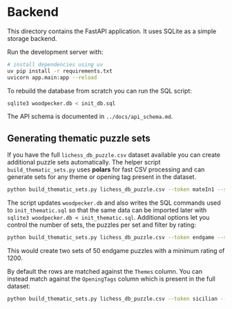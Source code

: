 # Backend

This directory contains the FastAPI application. It uses SQLite as a simple storage backend.

Run the development server with:

```bash
# install dependencies using uv
uv pip install -r requirements.txt
uvicorn app.main:app --reload
```

To rebuild the database from scratch you can run the SQL script:

```bash
sqlite3 woodpecker.db < init_db.sql
```

The API schema is documented in `../docs/api_schema.md`.

## Generating thematic puzzle sets

If you have the full `lichess_db_puzzle.csv` dataset available you can create additional puzzle sets automatically. The helper script `build_thematic_sets.py` uses **polars** for fast CSV processing and can generate sets for any theme or opening tag present in the dataset.

```bash
python build_thematic_sets.py lichess_db_puzzle.csv --token mateIn1 --sets 3
```

The script updates `woodpecker.db` and also writes the SQL commands used to `init_thematic.sql` so that the same data can be imported later with `sqlite3 woodpecker.db < init_thematic.sql`. Additional options let you control the number of sets, the puzzles per set and filter by rating:

```bash
python build_thematic_sets.py lichess_db_puzzle.csv --token endgame --sets 2 --count 50 --min-rating 1200
```

This would create two sets of 50 endgame puzzles with a minimum rating of 1200.

By default the rows are matched against the ``Themes`` column. You can instead
match against the ``OpeningTags`` column which is present in the full dataset:

```bash
python build_thematic_sets.py lichess_db_puzzle.csv --token sicilian --column OpeningTags
```
